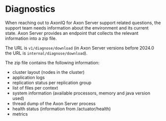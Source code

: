 # Diagnostics

When reaching out to AxonIQ for Axon Server support related questions, the support team needs information about the environment and its current state. Axon Server provides an endpoint that collects the relevant information into a zip file.

The URL is `v1/diagnose/download` (in Axon Server versions before 2024.0 the URL is `internal/diagnose/download`).

The zip file contains the following information:

- cluster layout (nodes in the cluster)
- application logs
- replication status per replication group
- list of files per context
- system information (available processors, memory and java version used)
- thread dump of the Axon Server process
- health status (information from /actuator/health)
- metrics 
